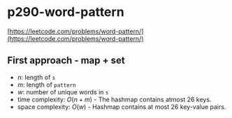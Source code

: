 # p290-word-pattern
[https://leetcode.com/problems/word-pattern/](https://leetcode.com/problems/word-pattern/)

## First approach - map + set
- $n$: length of `s`
- $m$: length of `pattern`
- $w$: number of unique words in `s`
- time complexity: $O(n + m)$ - The hashmap contains atmost 26 keys.
- space complexity: $O(w)$ - Hashmap contains at most 26 key-value pairs.
